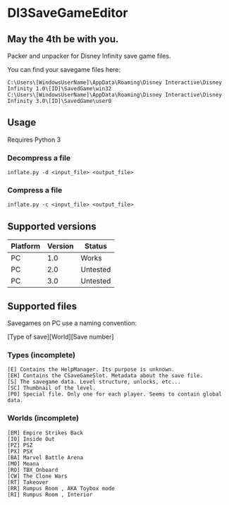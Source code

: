 # DI3SaveGameEditor
## May the 4th be with you.

Packer and unpacker for Disney Infinity save game files. 

You can find your savegame files here:
```
C:\Users\[WindowsUserName]\AppData\Roaming\Disney Interactive\Disney Infinity 1.0\[ID]\SavedGame\win32
C:\Users\[WindowsUserName]\AppData\Roaming\Disney Interactive\Disney Infinity 3.0\[ID]\SavedGame\user0
```


## Usage

Requires Python 3

### Decompress a file

```
inflate.py -d <input_file> <output_file>

```

### Compress a file

```
inflate.py -c <input_file> <output_file>
```

## Supported versions

| Platform   | Version   | Status   |
|------------|-----------|----------|
| PC         | 1.0       | Works    |
| PC         | 2.0       | Untested |
| PC         | 3.0       | Untested |


## Supported files

Savegames on PC use a naming convention:

[Type of save][World][Save number]

### Types (incomplete)

```
[E] Contains the HelpManager. Its purpose is unknown.
[EH] Contains the CSaveGameSlot. Metadata about the save file.
[S] The savegame data. Level structure, unlocks, etc...
[SC] Thumbnail of the level.
[P0] Special file. Only one for each player. Seems to contain global data.
```

### Worlds (incomplete)

```
[EM] Empire Strikes Back
[IO] Inside Out
[PZ] PSZ
[PX] PSX
[BA] Marvel Battle Arena
[MO] Moana
[RO] TBX_Onboard
[CW] The Clone Wars
[RT] Takeover
[RR] Rumpus Room , AKA Toybox mode
[RI] Rumpus Room , Interior

```

